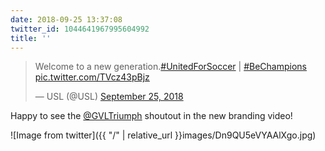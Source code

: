 ```yaml
---
date: 2018-09-25 13:37:08
twitter_id: 1044641967995604992
title: ''
---
```


<blockquote class="twitter-tweet"><p lang="en" dir="ltr">Welcome to a new generation.<a href="https://twitter.com/hashtag/UnitedForSoccer?src=hash&amp;ref_src=twsrc%5Etfw">#UnitedForSoccer</a> | <a href="https://twitter.com/hashtag/BeChampions?src=hash&amp;ref_src=twsrc%5Etfw">#BeChampions</a> <a href="https://t.co/TVcz43pBjz">pic.twitter.com/TVcz43pBjz</a></p>&mdash; USL (@USL) <a href="https://twitter.com/USL/status/1044633126864121856?ref_src=twsrc%5Etfw">September 25, 2018</a></blockquote>
<script async src="https://platform.twitter.com/widgets.js" charset="utf-8"></script>

Happy to see the [@GVLTriumph](https://twitter.com/GVLTriumph) shoutout in the new branding video! 

![Image from twitter]({{ "/" | relative_url  }}images/Dn9QU5eVYAAlXgo.jpg)
